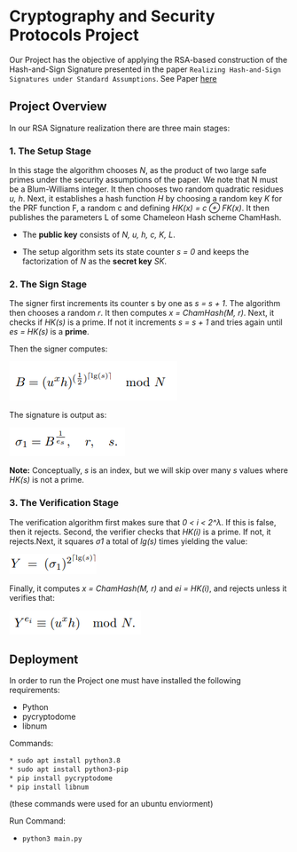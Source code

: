 # Cryptography and Security Protocols Project
Our Project has the objective of applying the RSA-based construction of the Hash-and-Sign Signature presented in the paper ```Realizing Hash-and-Sign Signatures under Standard Assumptions```. See Paper [here](docs/2009-028.pdf)
## Project Overview
In our RSA Signature realization there are three main stages:
### 1. The Setup Stage
In this stage the algorithm chooses _N_, as the product of two large safe primes under the security assumptions of the paper. We note that N must
be a Blum-Williams integer. It then chooses two random quadratic residues _u, h_. Next, it establishes a hash function _H_ by choosing a random key _K_ for the PRF
function F, a random c and defining _HK(x) = c ⊕ FK(x)_. It then publishes the parameters L of some Chameleon Hash scheme ChamHash. 

* The **public key** consists of _N, u, h, c, K, L_.

* The setup algorithm sets its state counter
_s = 0_ and keeps the factorization of _N_ as the **secret key** _SK_.
### 2. The Sign Stage
The signer first increments its counter s by one as _s = s + 1_. The
algorithm then chooses a random _r_. It then computes _x = ChamHash(M, r)_. Next, it checks if _HK(s)_ is a prime. If not it
increments _s = s + 1_ and tries again until _es = HK(s)_ is a **prime**. 

Then the signer computes:

![img.png](imgs/img.png)

The signature is output as:

![img_1.png](imgs/img_1.png)

**Note:** Conceptually, _s_ is an index, but we will skip over many _s_ values where _HK(s)_ is not a prime.
### 3. The Verification Stage
The verification algorithm first makes sure that _0 < i < 2^λ_. If this
is false, then it rejects.
Second, the verifier checks that _HK(i)_ is a prime. If not, it rejects.Next, it squares _σ1_ a total of _lg(s)_ times yielding the value:

![img_2.png](imgs/img_2.png)

Finally, it computes _x = ChamHash(M, r)_ and _ei = HK(i)_, and rejects unless it verifies that:

![img_3.png](imgs/img_3.png)

## Deployment
In order to run the Project one must have installed the following requirements:
* Python
* pycryptodome
* libnum
    
Commands:

    * sudo apt install python3.8
    * sudo apt install python3-pip
    * pip install pycryptodome
    * pip install libnum
(these commands were used for an ubuntu enviorment)

Run Command: 
* ```python3 main.py ```

